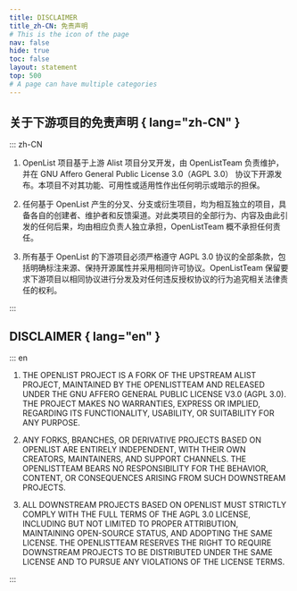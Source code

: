 ```yaml
---
title: DISCLAIMER
title_zh-CN: 免责声明
# This is the icon of the page
nav: false
hide: true
toc: false
layout: statement
top: 500
# A page can have multiple categories
---
```


## 关于下游项目的免责声明 { lang="zh-CN" }

::: zh-CN

1. OpenList 项目基于上游 Alist 项目分叉开发，由 OpenListTeam 负责维护，并在 GNU Affero General Public License 3.0（AGPL 3.0） 协议下开源发布。本项目不对其功能、可用性或适用性作出任何明示或暗示的担保。

2. 任何基于 OpenList 产生的分叉、分支或衍生项目，均为相互独立的项目，具备各自的创建者、维护者和反馈渠道。对此类项目的全部行为、内容及由此引发的任何后果，均由相应负责人独立承担，OpenListTeam 概不承担任何责任。

3. 所有基于 OpenList 的下游项目必须严格遵守 AGPL 3.0 协议的全部条款，包括明确标注来源、保持开源属性并采用相同许可协议。OpenListTeam 保留要求下游项目以相同协议进行分发及对任何违反授权协议的行为追究相关法律责任的权利。

:::

## DISCLAIMER { lang="en" }

::: en

1. THE OPENLIST PROJECT IS A FORK OF THE UPSTREAM ALIST PROJECT, MAINTAINED BY THE OPENLISTTEAM AND RELEASED UNDER THE GNU AFFERO GENERAL PUBLIC LICENSE V3.0 (AGPL 3.0). THE PROJECT MAKES NO WARRANTIES, EXPRESS OR IMPLIED, REGARDING ITS FUNCTIONALITY, USABILITY, OR SUITABILITY FOR ANY PURPOSE.

2. ANY FORKS, BRANCHES, OR DERIVATIVE PROJECTS BASED ON OPENLIST ARE ENTIRELY INDEPENDENT, WITH THEIR OWN CREATORS, MAINTAINERS, AND SUPPORT CHANNELS. THE OPENLISTTEAM BEARS NO RESPONSIBILITY FOR THE BEHAVIOR, CONTENT, OR CONSEQUENCES ARISING FROM SUCH DOWNSTREAM PROJECTS.

3. ALL DOWNSTREAM PROJECTS BASED ON OPENLIST MUST STRICTLY COMPLY WITH THE FULL TERMS OF THE AGPL 3.0 LICENSE, INCLUDING BUT NOT LIMITED TO PROPER ATTRIBUTION, MAINTAINING OPEN-SOURCE STATUS, AND ADOPTING THE SAME LICENSE. THE OPENLISTTEAM RESERVES THE RIGHT TO REQUIRE DOWNSTREAM PROJECTS TO BE DISTRIBUTED UNDER THE SAME LICENSE AND TO PURSUE ANY VIOLATIONS OF THE LICENSE TERMS.

:::

